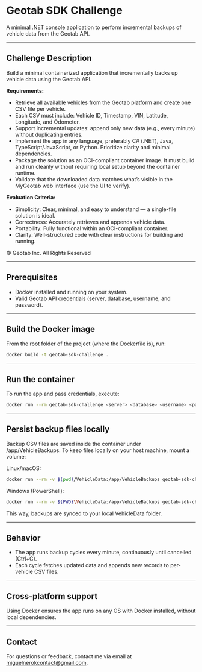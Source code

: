 # Geotab SDK Challenge

A minimal .NET console application to perform incremental backups of vehicle data from the Geotab API.

---

## Challenge Description

Build a minimal containerized application that incrementally backs up vehicle data using the Geotab API.

**Requirements:**

- Retrieve all available vehicles from the Geotab platform and create one CSV file per vehicle.
- Each CSV must include: Vehicle ID, Timestamp, VIN, Latitude, Longitude, and Odometer.
- Support incremental updates: append only new data (e.g., every minute) without duplicating entries.
- Implement the app in any language, preferably C# (.NET), Java, TypeScript/JavaScript, or Python. Prioritize clarity and minimal dependencies.
- Package the solution as an OCI-compliant container image. It must build and run cleanly without requiring local setup beyond the container runtime.
- Validate that the downloaded data matches what’s visible in the MyGeotab web interface (use the UI to verify).

**Evaluation Criteria:**

- Simplicity: Clear, minimal, and easy to understand — a single-file solution is ideal.
- Correctness: Accurately retrieves and appends vehicle data.
- Portability: Fully functional within an OCI-compliant container.
- Clarity: Well-structured code with clear instructions for building and running.

© Geotab Inc. All Rights Reserved

---

## Prerequisites

- Docker installed and running on your system.
- Valid Geotab API credentials (server, database, username, and password).

---

## Build the Docker image

From the root folder of the project (where the Dockerfile is), run:

```bash
docker build -t geotab-sdk-challenge .
```

---

## Run the container

To run the app and pass credentials, execute:

```bash
docker run --rm geotab-sdk-challenge <server> <database> <username> <password>
```

---

## Persist backup files locally

Backup CSV files are saved inside the container under /app/VehicleBackups.
To keep files locally on your host machine, mount a volume:

Linux/macOS:

```bash
docker run --rm -v $(pwd)/VehicleData:/app/VehicleBackups geotab-sdk-challenge <server> <database> <username> <password>
```

Windows (PowerShell):

```bash
docker run --rm -v ${PWD}\VehicleData:/app/VehicleBackups geotab-sdk-challenge <server> <database> <username> <password>
```

This way, backups are synced to your local VehicleData folder.

---

## Behavior

- The app runs backup cycles every minute, continuously until cancelled (Ctrl+C).
- Each cycle fetches updated data and appends new records to per-vehicle CSV files.

---

## Cross-platform support

Using Docker ensures the app runs on any OS with Docker installed, without local dependencies.

---

## Contact

For questions or feedback, contact me via email at miguelnerokcontact@gmail.com.